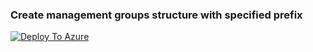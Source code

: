 ### Create management groups structure with specified prefix

[![Deploy To Azure](https://docs.microsoft.com/en-us/azure/templates/media/deploy-to-azure.svg)](https://portal.azure.com/#blade/Microsoft_Azure_CreateUIDef/CustomDeploymentBlade/uri/https%3A%2F%2Fraw.githubusercontent.com%2FZJQZ%2Fcmp-core-public%2Fmain%2Frelease_1%2Ftask1917%2FeslzArm.json/uiFormDefinitionUri/https%3A%2F%2Fraw.githubusercontent.com%2FZJQZ%2Fcmp-core-public%2Fmain%2Frelease_1%2Ftask1917%2FeslzArm-portal.json)
